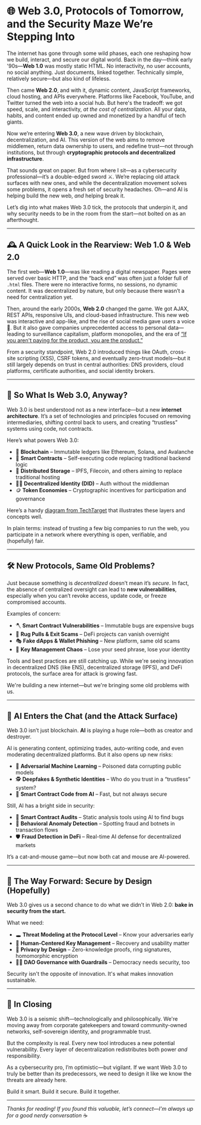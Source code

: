 # 🌐 Web 3.0, Protocols of Tomorrow, and the Security Maze We’re Stepping Into

The internet has gone through some wild phases, each one reshaping how we build, interact, and secure our digital world. Back in the day—think early '90s—**Web 1.0** was mostly static HTML. No interactivity, no user accounts, no social anything. Just documents, linked together. Technically simple, relatively secure—but also kind of lifeless.

Then came **Web 2.0**, and with it, dynamic content, JavaScript frameworks, cloud hosting, and APIs everywhere. Platforms like Facebook, YouTube, and Twitter turned the web into a social hub. But here's the tradeoff: we got speed, scale, and interactivity, *at the cost of centralization*. All your data, habits, and content ended up owned and monetized by a handful of tech giants.

Now we’re entering **Web 3.0**, a new wave driven by blockchain, decentralization, and AI. This version of the web aims to remove middlemen, return data ownership to users, and redefine trust—not through institutions, but through **cryptographic protocols and decentralized infrastructure**.

That sounds great on paper. But from where I sit—as a cybersecurity professional—it’s a double-edged sword ⚔️. We’re replacing old attack surfaces with new ones, and while the decentralization movement solves some problems, it opens a fresh set of security headaches. Oh—and AI is helping build the new web, *and* helping break it.

Let’s dig into what makes Web 3.0 tick, the protocols that underpin it, and why security needs to be in the room from the start—not bolted on as an afterthought.

---

## 🕰️ A Quick Look in the Rearview: Web 1.0 & Web 2.0

The first web—**Web 1.0**—was like reading a digital newspaper. Pages were served over basic HTTP, and the “back end” was often just a folder full of `.html` files. There were no interactive forms, no sessions, no dynamic content. It was decentralized by nature, but only because there wasn’t a need for centralization yet.

Then, around the early 2000s, **Web 2.0** changed the game. We got AJAX, REST APIs, responsive UIs, and cloud-based infrastructure. This new web was interactive and app-like, and the rise of social media gave users a voice 📢. But it also gave companies unprecedented access to personal data—leading to surveillance capitalism, platform monopolies, and the era of [“If you aren't paying for the product, you are the product.”](https://youtu.be/PtqlU_wT-oo?si=AeLZK1G5j9ZsJ5tF)

From a security standpoint, Web 2.0 introduced things like OAuth, cross-site scripting (XSS), CSRF tokens, and eventually zero-trust models—but it still largely depends on trust in central authorities: DNS providers, cloud platforms, certificate authorities, and social identity brokers.

---

## 🤖 So What Is Web 3.0, Anyway?

Web 3.0 is best understood not as a new interface—but a new **internet architecture**. It’s a set of technologies and principles focused on removing intermediaries, shifting control back to users, and creating “trustless” systems using code, not contracts.

Here’s what powers Web 3.0:

- 🔗 **Blockchain** – Immutable ledgers like Ethereum, Solana, and Avalanche
- 🤝 **Smart Contracts** – Self-executing code replacing traditional backend logic
- 📁 **Distributed Storage** – IPFS, Filecoin, and others aiming to replace traditional hosting
- 🧑‍💻 **Decentralized Identity (DID)** – Auth without the middleman
- 🪙 **Token Economies** – Cryptographic incentives for participation and governance

Here’s a handy [diagram from TechTarget](https://www.techtarget.com/whatis/definition/Web-30) that illustrates these layers and concepts well.

In plain terms: instead of trusting a few big companies to run the web, you participate in a network where everything is open, verifiable, and (hopefully) fair.

---

## 🛠️ New Protocols, Same Old Problems?

Just because something is *decentralized* doesn’t mean it’s *secure*. In fact, the absence of centralized oversight can lead to **new vulnerabilities**, especially when you can’t revoke access, update code, or freeze compromised accounts.

Examples of concern:

- 🪓 **Smart Contract Vulnerabilities** – Immutable bugs are expensive bugs
- 🧙 **Rug Pulls & Exit Scams** – DeFi projects can vanish overnight
- 🎭 **Fake dApps & Wallet Phishing** – New platform, same old scams
- 🔑 **Key Management Chaos** – Lose your seed phrase, lose your identity

Tools and best practices are still catching up. While we're seeing innovation in decentralized DNS (like ENS), decentralized storage (IPFS), and DeFi protocols, the surface area for attack is growing fast.

We're building a new internet—but we're bringing some old problems with us.

---

## 🧠 AI Enters the Chat (and the Attack Surface)

Web 3.0 isn’t just blockchain. **AI** is playing a huge role—both as creator and destroyer.

AI is generating content, optimizing trades, auto-writing code, and even moderating decentralized platforms. But it also opens up new risks:

- 🧨 **Adversarial Machine Learning** – Poisoned data corrupting public models
- 🕵️ **Deepfakes & Synthetic Identities** – Who do you trust in a “trustless” system?
- 🤖 **Smart Contract Code from AI** – Fast, but not always secure

Still, AI has a bright side in security:

- 🧪 **Smart Contract Audits** – Static analysis tools using AI to find bugs
- 🧭 **Behavioral Anomaly Detection** – Spotting fraud and botnets in transaction flows
- 🛡️ **Fraud Detection in DeFi** – Real-time AI defense for decentralized markets

It’s a cat-and-mouse game—but now both cat and mouse are AI-powered.

---

## 🧱 The Way Forward: Secure by Design (Hopefully)

Web 3.0 gives us a second chance to do what we didn’t in Web 2.0: **bake in security from the start.**

What we need:

- 🕳️ **Threat Modeling at the Protocol Level** – Know your adversaries early
- 🔐 **Human-Centered Key Management** – Recovery and usability matter
- 👻 **Privacy by Design** – Zero-knowledge proofs, ring signatures, homomorphic encryption
- 🧑‍⚖️ **DAO Governance with Guardrails** – Democracy needs security, too

Security isn't the opposite of innovation. It's what makes innovation sustainable.

---

## 🧩 In Closing

Web 3.0 is a seismic shift—technologically and philosophically. We're moving away from corporate gatekeepers and toward community-owned networks, self-sovereign identity, and programmable trust.

But the complexity is real. Every new tool introduces a new potential vulnerability. Every layer of decentralization redistributes both power *and* responsibility.

As a cybersecurity pro, I’m optimistic—but vigilant. If we want Web 3.0 to truly be better than its predecessors, we need to design it like we know the threats are already here.

Build it smart. Build it secure. Build it together.

---

*Thanks for reading! If you found this valuable, let’s connect—I'm always up for a good nerdy conversation* ☕
